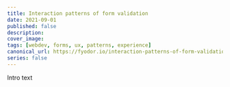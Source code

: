 ```yaml
---
title: Interaction patterns of form validation
date: 2021-09-01
published: false
description:
cover_image:
tags: [webdev, forms, ux, patterns, experience]
canonical_url: https://fyodor.io/interaction-patterns-of-form-validation/
series: false
---
```


Intro text